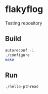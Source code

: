 # flakyflog
Testing repository

## Build

```bash
autoreconf -i
./configure
make
```

## Run

```bash
./hello-pthread
```
